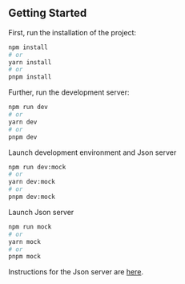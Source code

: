 ## Getting Started

First, run the installation of the project:

```bash
npm install
# or
yarn install
# or
pnpm install
```

Further, run the development server:

```bash
npm run dev
# or
yarn dev
# or
pnpm dev
```

Launch development environment and Json server
```bash
npm run dev:mock
# or
yarn dev:mock
# or
pnpm dev:mock
```

Launch Json server
```bash
npm run mock
# or
yarn mock
# or
pnpm mock
```

Instructions for the Json server are [here](https://github.com/typicode/json-server/tree/master#readme).